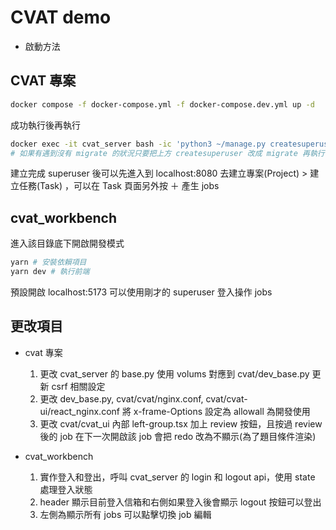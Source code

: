 # CVAT demo

- 啟動方法

## CVAT 專案

```sh
docker compose -f docker-compose.yml -f docker-compose.dev.yml up -d
```

成功執行後再執行

```sh
docker exec -it cvat_server bash -ic 'python3 ~/manage.py createsuperuser'
# 如果有遇到沒有 migrate 的狀況只要把上方 createsuperuser 改成 migrate 再執行一次即可
```

建立完成 superuser 後可以先進入到 localhost:8080 去建立專案(Project) > 建立任務(Task) ，可以在 Task 頁面另外按 ＋ 產生 jobs

## cvat_workbench

進入該目錄底下開啟開發模式

```sh
yarn # 安裝依賴項目
yarn dev # 執行前端
```

預設開啟 localhost:5173 可以使用剛才的 superuser 登入操作 jobs

## 更改項目

- cvat 專案

  1. 更改 cvat_server 的 base.py 使用 volums 對應到 cvat/dev_base.py 更新 csrf 相關設定
  2. 更改 dev_base.py, cvat/cvat/nginx.conf, cvat/cvat-ui/react_nginx.conf 將 x-frame-Options 設定為 allowall 為開發使用
  3. 更改 cvat/cvat_ui 內部 left-group.tsx 加上 review 按鈕，且按過 review 後的 job 在下一次開啟該 job 會把 redo 改為不顯示(為了題目條件渲染)

- cvat_workbench
  1. 實作登入和登出，呼叫 cvat_server 的 login 和 logout api，使用 state 處理登入狀態
  2. header 顯示目前登入信箱和右側如果登入後會顯示 logout 按鈕可以登出
  3. 左側為顯示所有 jobs 可以點擊切換 job 編輯
